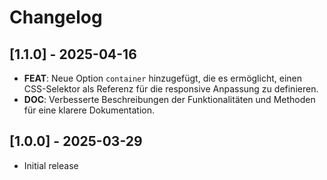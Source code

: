# Changelog

## [1.1.0] - 2025-04-16

- **FEAT**: Neue Option `container` hinzugefügt, die es ermöglicht, einen CSS-Selektor als Referenz für die responsive Anpassung zu definieren.
- **DOC**: Verbesserte Beschreibungen der Funktionalitäten und Methoden für eine klarere Dokumentation.

## [1.0.0] - 2025-03-29

- Initial release
